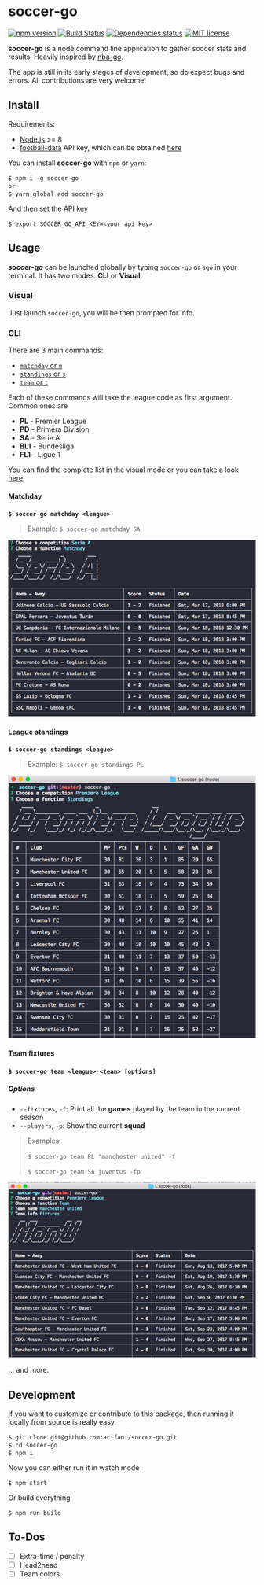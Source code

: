 # soccer-go

[![npm version](https://badge.fury.io/js/soccer-go.svg)](https://badge.fury.io/js/soccer-go)
[![Build Status](https://travis-ci.org/acifani/soccer-go.svg?branch=master)](https://travis-ci.org/acifani/soccer-go)
[![Dependencies status](https://david-dm.org/acifani/soccer-go.svg)](https://david-dm.org/acifani/soccer-go)
[![MIT license](http://img.shields.io/badge/license-MIT-brightgreen.svg)](http://opensource.org/licenses/MIT)

**soccer-go** is a node command line application to gather soccer stats and results. Heavily inspired by [nba-go](https://github.com/xxhomey19/nba-go).

The app is still in its early stages of development, so do expect bugs and errors. All contributions are very welcome!

## Install

Requirements:

- [Node.js](https://nodejs.org/en/) >= 8
- [football-data](https://www.football-data.org/) API key, which can be obtained [here](https://www.football-data.org/client/register)

You can install **soccer-go** with `npm` or `yarn`:

```
$ npm i -g soccer-go
or
$ yarn global add soccer-go
```

And then set the API key

```
$ export SOCCER_GO_API_KEY=<your api key>
```

## Usage

**soccer-go** can be launched globally by typing `soccer-go` or `sgo` in your terminal. It has two modes: **CLI** or **Visual**.

### Visual

Just launch `soccer-go`, you will be then prompted for info.

### CLI

There are 3 main commands:

- [`matchday` or `m`](#matchday)
- [`standings` or `s`](#league-standings)
- [`team` or `t`](#team-fixtures)

Each of these commands will take the league code as first argument. Common ones are

- **PL** - Premier League
- **PD** - Primera Division
- **SA** - Serie A
- **BL1** - Bundesliga
- **FL1** - Ligue 1

You can find the complete list in the visual mode or you can take a look [here](https://github.com/acifani/soccer-go/blob/master/src/constants/leagues.ts).

#### Matchday

**`$ soccer-go matchday <league>`**

> Example: `$ soccer-go matchday SA`

![Matchday](https://raw.githubusercontent.com/acifani/soccer-go/master/matchday.png)

#### League standings

**`$ soccer-go standings <league>`**

> Example: `$ soccer-go standings PL`

![Standings](https://raw.githubusercontent.com/acifani/soccer-go/master/standings.png)

#### Team fixtures

**`$ soccer-go team <league> <team> [options]`**

##### Options

- `--fixtures`, `-f`: Print all the **games** played by the team in the current season
- `--players`, `-p`: Show the current **squad**

> Examples:
>
> `$ soccer-go team PL "manchester united" -f`
>
> `$ soccer-go team SA juventus -fp`

![Fixtures](https://raw.githubusercontent.com/acifani/soccer-go/master/fixtures.png)

... and more.

## Development

If you want to customize or contribute to this package, then running it locally from source is really easy.

```
$ git clone git@github.com:acifani/soccer-go.git
$ cd soccer-go
$ npm i
```

Now you can either run it in watch mode

```
$ npm start
```

Or build everything

```
$ npm run build
```

## To-Dos

- [ ] Extra-time / penalty
- [ ] Head2head
- [ ] Team colors
